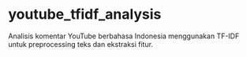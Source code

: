# youtube_tfidf_analysis
Analisis komentar YouTube berbahasa Indonesia menggunakan TF-IDF untuk preprocessing teks dan ekstraksi fitur.
